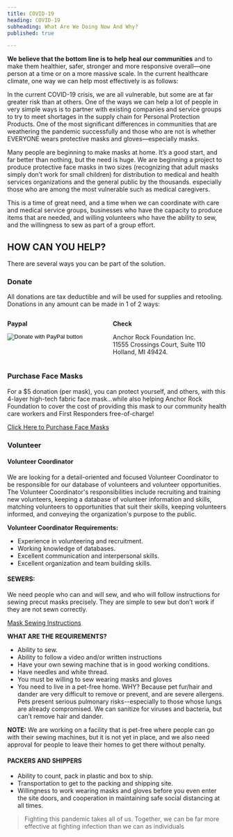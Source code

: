 ```yaml
---
title: COVID-19
heading: COVID-19
subheading: What Are We Doing Now And Why?
published: true

---
```

**We believe that the bottom line is to help heal our communities** and to make them healthier, safer, stronger and more responsive overall—one person at a time or on a more massive scale. In the current healthcare climate, one way we can help most effectively is as follows:

In the current COVID-19 crisis, we are all vulnerable, but some are at far greater risk than at others. One of the ways we can help a lot of people in very simple ways is to partner with existing companies and service groups to try to meet shortages in the supply chain for Personal Protection Products. One of the most significant differences in communities that are weathering the pandemic successfully and those who are not is whether EVERYONE wears protective masks and gloves—especially masks.

Many people are beginning to make masks at home. It’s a good start, and far better than nothing, but the need is huge.
We are beginning a project to produce protective face masks in two sizes (recognizing that adult masks simply don’t
work for small children) for distribution to medical and health services organizations and the general public by the
thousands. especially those who are among the most vulnerable such as medical caregivers.

This is a time of great need, and a time when we can coordinate with care and medical service groups, businesses who
have the capacity to produce items that are needed, and willing volunteers who have the ability to sew, and the
willingness to sew as part of a group effort.

## HOW CAN YOU HELP?

There are several ways you can be part of the solution.

### Donate
All donations are tax deductible and will be used for supplies and retooling.
Donations in any amount can be made in 1 of 2 ways:

<div class="columns">
  <div class="column">

__Paypal__

<form action="https://www.paypal.com/cgi-bin/webscr" method="post" target="_top">
  <input type="hidden" name="cmd" value="_s-xclick" />
  <input type="hidden" name="hosted_button_id" value="MPBLRY2UJ2CJJ" />
  <input type="image" src="https://www.paypalobjects.com/en_US/i/btn/btn_donateCC_LG.gif" border="0" name="submit"
    title="PayPal - The safer, easier way to pay online!" alt="Donate with PayPal button" />
</form>
  </div>
  <div class="column">

__Check__

Anchor Rock Foundation Inc.<br/>
11555 Crossings Court, Suite 110<br />
Holland, MI 49424.
  </div>
</div>

### Purchase Face Masks

For a $5 donation (per mask), you can protect yourself, and others, with this 4-layer high-tech fabric face mask...while
also helping Anchor Rock Foundation to cover the cost of providing this mask to our community health care workers and
First Responders free-of-charge!

<a href="https://anchorrockfoundation-covid19.company.site" class="button is-primary" target="_blank" rel="noopener noreferrer">Click Here to Purchase Face Masks</a>

### Volunteer

#### Volunteer Coordinator

We are looking for a detail-oriented and focused Volunteer Coordinator to be responsible for our database of volunteers
and volunteer opportunities. The Volunteer Coordinator's responsibilities include recruiting and training new
volunteers, keeping a database of volunteer information and skills, matching volunteers to opportunities that suit their
skills, keeping volunteers informed, and conveying the organization's purpose to the public.

**Volunteer Coordinator Requirements:**

* Experience in volunteering and recruitment.
* Working knowledge of databases.
* Excellent communication and interpersonal skills.
* Excellent organization and team building skills.

#### SEWERS:

We need people who can and will sew, and who will follow instructions for sewing precut masks precisely. They are simple
to sew but don’t work if they are not sewn correctly.

<a href="/covid-19/mask-sewing-instructions/" class="button is-info">Mask Sewing Instructions</a>

**WHAT ARE THE REQUIREMENTS?**

* Ability to sew.
* Ability to follow a video and/or written instructions
* Have your own sewing machine that is in good working conditions.
* Have needles and white thread.
* You must be willing to sew wearing masks and gloves
* You need to live in a pet-free home. WHY? Because pet fur/hair and dander are very difficult to remove or prevent, and
are severe allergens. Pets present serious pulmonary risks--especially to those whose lungs are already compromised. We
can sanitize for viruses and bacteria, but can’t remove hair and dander.

**NOTE:** We are working on a facility that is pet-free where people can go with their sewing machines, but it is not
yet in
place, and we also need approval for people to leave their homes to get there without penalty.


#### PACKERS AND SHIPPERS

* Ability to count, pack in plastic and box to ship.
* Transportation to get to the packing and shipping site.
* Willingness to work wearing masks and gloves before you even enter the site doors, and cooperation in maintaining safe social distancing at all times.

<VolunteerForm />





> Fighting this pandemic takes all of us. Together, we can be far more effective at fighting infection than we can as individuals

